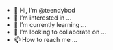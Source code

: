 - 👋 Hi, I’m @teendybod
- 👀 I’m interested in ...
- 🌱 I’m currently learning ...
- 💞️ I’m looking to collaborate on ...
- 📫 How to reach me ...

<!---
teendybod/teendybod is a ✨ special ✨ repository because its `README.md` (this file) appears on your GitHub profile.
You can click the Preview link to take a look at your changes.
--->
